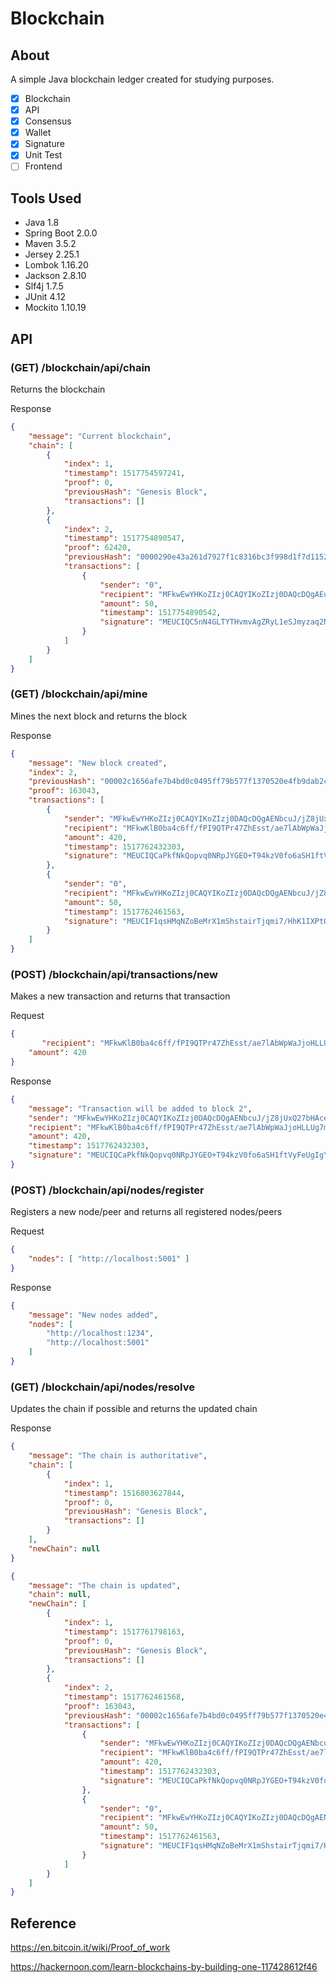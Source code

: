 # Blockchain

## About

A simple Java blockchain ledger created for studying purposes.

- [x] Blockchain
- [x] API
- [x] Consensus
- [x] Wallet
- [x] Signature
- [x] Unit Test
- [ ] Frontend

## Tools Used

- Java 1.8
- Spring Boot 2.0.0
- Maven 3.5.2
- Jersey 2.25.1
- Lombok 1.16.20
- Jackson 2.8.10
- Slf4j 1.7.5
- JUnit 4.12
- Mockito 1.10.19

## API

### (GET) /blockchain/api/chain

Returns the blockchain

Response

```json
{
    "message": "Current blockchain",
    "chain": [
        {
            "index": 1,
            "timestamp": 1517754597241,
            "proof": 0,
            "previousHash": "Genesis Block",
            "transactions": []
        },
        {
            "index": 2,
            "timestamp": 1517754890547,
            "proof": 62420,
            "previousHash": "0000290e43a261d7927f1c8316bc3f998d1f7d1152787ea877c90ba2be7c475b",
            "transactions": [
                {
                    "sender": "0",
                    "recipient": "MFkwEwYHKoZIzj0CAQYIKoZIzj0DAQcDQgAEueZrj8UrgLCBToTmjn3TxpGvYlROrrvvbNyNPXEQXk9gZY3W/Tqk6CswuJlthRH/onvy5kEkciiu1T3PQkHUCA==",
                    "amount": 50,
                    "timestamp": 1517754890542,
                    "signature": "MEUCIQC5nN4GLTYTHvmvAgZRyL1eSJmyzaq2NUVHwmKVZlK1nQIgDYwD1QnFOFaqscicXzcbbQcYSnHyw8p9m5KSn8d/en8="
                }
            ]
        }
    ]
}
```

### (GET) /blockchain/api/mine

Mines the next block and returns the block

Response
```json
{
    "message": "New block created",
    "index": 2,
    "previousHash": "00002c1656afe7b4bd0c0495ff79b577f1370520e4fb9dab2cdb87c00dca9965",
    "proof": 163043,
    "transactions": [
        {
            "sender": "MFkwEwYHKoZIzj0CAQYIKoZIzj0DAQcDQgAENbcuJ/jZ8jUxQ27bHAceInANvpJuLLNaTqTpgnGa63sj5NRxruWjMwwC8dsJS2xr4KO+wycBGV0hEOkzwNbVKw==",
            "recipient": "MFkwKlB0ba4c6ff/fPI9QTPr47ZhEsst/ae7lAbWpWaJjoHLLUg7mPgpbxs71waxAqDg==",
            "amount": 420,
            "timestamp": 1517762432303,
            "signature": "MEUCIQCaPkfNkQopvq0NRpJYGEO+T94kzV0fo6aSH1ftVyFeUgIgYY7O4ppZnDUvZcKbiXWRvKd/u20kDE8Gr6S2mbmpoBA="
        },
        {
            "sender": "0",
            "recipient": "MFkwEwYHKoZIzj0CAQYIKoZIzj0DAQcDQgAENbcuJ/jZ8jUxQ27bHAceInANvpJuLLNaTqTpgnGa63sj5NRxruWjMwwC8dsJS2xr4KO+wycBGV0hEOkzwNbVKw==",
            "amount": 50,
            "timestamp": 1517762461563,
            "signature": "MEUCIF1qsHMqNZoBeMrX1mShstairTjqmi7/HhK1IXPtOLs9AiEAjWpbck96tQuyOaKIYYLICricUq/rZcdO/iytCUhQ8X4="
        }
    ]
}
```

### (POST) /blockchain/api/transactions/new

Makes a new transaction and returns that transaction

Request

```json
{
	   "recipient": "MFkwKlB0ba4c6ff/fPI9QTPr47ZhEsst/ae7lAbWpWaJjoHLLUg7mPgpbxs71waxAqDg==",
    "amount": 420
}
```

Response

```json
{
    "message": "Transaction will be added to block 2",
    "sender": "MFkwEwYHKoZIzj0CAQYIKoZIzj0DAQcDQgAENbcuJ/jZ8jUxQ27bHAceInANvpJuLLNaTqTpgnGa63sj5NRxruWjMwwC8dsJS2xr4KO+wycBGV0hEOkzwNbVKw==",
    "recipient": "MFkwKlB0ba4c6ff/fPI9QTPr47ZhEsst/ae7lAbWpWaJjoHLLUg7mPgpbxs71waxAqDg==",
    "amount": 420,
    "timestamp": 1517762432303,
    "signature": "MEUCIQCaPkfNkQopvq0NRpJYGEO+T94kzV0fo6aSH1ftVyFeUgIgYY7O4ppZnDUvZcKbiXWRvKd/u20kDE8Gr6S2mbmpoBA="
}
```

### (POST) /blockchain/api/nodes/register

Registers a new node/peer and returns all registered nodes/peers

Request

```json
{
	"nodes": [ "http://localhost:5001" ]
}
```

Response

```json
{
    "message": "New nodes added",
    "nodes": [
        "http://localhost:1234",
        "http://localhost:5001"
    ]
}
```

### (GET) /blockchain/api/nodes/resolve

Updates the chain if possible and returns the updated chain

Response

```json
{
    "message": "The chain is authoritative",
    "chain": [
        {
            "index": 1,
            "timestamp": 1516803627844,
            "proof": 0,
            "previousHash": "Genesis Block",
            "transactions": []
        }
    ],
    "newChain": null
}
```

```json
{
    "message": "The chain is updated",
    "chain": null,
    "newChain": [
        {
            "index": 1,
            "timestamp": 1517761798163,
            "proof": 0,
            "previousHash": "Genesis Block",
            "transactions": []
        },
        {
            "index": 2,
            "timestamp": 1517762461568,
            "proof": 163043,
            "previousHash": "00002c1656afe7b4bd0c0495ff79b577f1370520e4fb9dab2cdb87c00dca9965",
            "transactions": [
                {
                    "sender": "MFkwEwYHKoZIzj0CAQYIKoZIzj0DAQcDQgAENbcuJ/jZ8jUxQ27bHAceInANvpJuLLNaTqTpgnGa63sj5NRxruWjMwwC8dsJS2xr4KO+wycBGV0hEOkzwNbVKw==",
                    "recipient": "MFkwKlB0ba4c6ff/fPI9QTPr47ZhEsst/ae7lAbWpWaJjoHLLUg7mPgpbxs71waxAqDg==",
                    "amount": 420,
                    "timestamp": 1517762432303,
                    "signature": "MEUCIQCaPkfNkQopvq0NRpJYGEO+T94kzV0fo6aSH1ftVyFeUgIgYY7O4ppZnDUvZcKbiXWRvKd/u20kDE8Gr6S2mbmpoBA="
                },
                {
                    "sender": "0",
                    "recipient": "MFkwEwYHKoZIzj0CAQYIKoZIzj0DAQcDQgAENbcuJ/jZ8jUxQ27bHAceInANvpJuLLNaTqTpgnGa63sj5NRxruWjMwwC8dsJS2xr4KO+wycBGV0hEOkzwNbVKw==",
                    "amount": 50,
                    "timestamp": 1517762461563,
                    "signature": "MEUCIF1qsHMqNZoBeMrX1mShstairTjqmi7/HhK1IXPtOLs9AiEAjWpbck96tQuyOaKIYYLICricUq/rZcdO/iytCUhQ8X4="
                }
            ]
        }
    ]
}
```

## Reference

https://en.bitcoin.it/wiki/Proof_of_work

https://hackernoon.com/learn-blockchains-by-building-one-117428612f46
